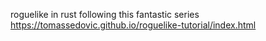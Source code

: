 roguelike in rust following this fantastic series https://tomassedovic.github.io/roguelike-tutorial/index.html
